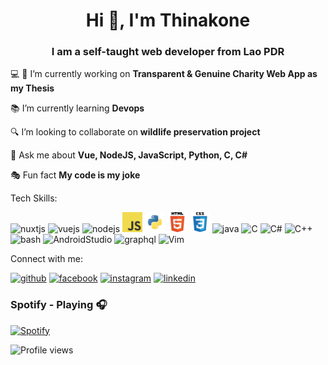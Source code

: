 <h1 align="center">Hi 👋, I'm Thinakone</h1>
<h3 align="center">I am a self-taught web developer from Lao PDR</h3>

 :computer: :hammer: I’m currently working on **Transparent & Genuine Charity Web App as my Thesis**

 📚 I’m currently learning **Devops**

 :mag: I’m looking to collaborate on **wildlife preservation project**

 💬 Ask me about **Vue, NodeJS, JavaScript, Python, C, C#**

 🎭 Fun fact **My code is my joke**

Tech Skills: 

<img src='https://cdn.jsdelivr.net/gh/devicons/devicon/icons/nuxtjs/nuxtjs-original.svg' alt='nuxtjs' height='32'> <img src='https://vuejs.org/images/logo.png' alt='vuejs' height='32'> <img src='https://img.icons8.com/color/2x/nodejs.png' alt='nodejs' height='32'> <img src='https://raw.githubusercontent.com/github/explore/80688e429a7d4ef2fca1e82350fe8e3517d3494d/topics/javascript/javascript.png' alt='javascript' height='32'> <img src='https://raw.githubusercontent.com/github/explore/80688e429a7d4ef2fca1e82350fe8e3517d3494d/topics/python/python.png' alt='python' height='32'> <img src='https://raw.githubusercontent.com/github/explore/80688e429a7d4ef2fca1e82350fe8e3517d3494d/topics/html/html.png' alt='html' height='32'> <img src='https://raw.githubusercontent.com/github/explore/80688e429a7d4ef2fca1e82350fe8e3517d3494d/topics/css/css.png' alt='css' height='32'> <img src='https://img.icons8.com/color/2x/java-coffee-cup-logo.png' alt='java' height='32'> <img src="https://encrypted-tbn0.gstatic.com/images?q=tbn:ANd9GcTszjiaVFVusgdG8vWy8b3K67aEtJt545LjpQ&usqp=CAU" alt='C' width='32' height='32'> <img src="https://seeklogo.com/images/C/c-sharp-c-logo-02F17714BA-seeklogo.com.png" alt='C#' width='32' height='32'> <img src="https://preview.redd.it/31b2ii8hchi31.jpg?auto=webp&s=309fe75e96212cf42c4120ca5adedaef52c41e01" alt='C++' width='32' height='32'> <img src="https://www.vectorlogo.zone/logos/gnu_bash/gnu_bash-icon.svg" alt="bash" width='32' height='32'> <img src='https://2.bp.blogspot.com/-tzm1twY_ENM/XlCRuI0ZkRI/AAAAAAAAOso/BmNOUANXWxwc5vwslNw3WpjrDlgs9PuwQCLcBGAsYHQ/s1600/pasted%2Bimage%2B0.png' alt='AndroidStudio' height='32'> <img src='https://montykamath.files.wordpress.com/2018/02/graphql.png?w=210&h=210' alt='graphql' height='32'> <img src='https://upload.wikimedia.org/wikipedia/commons/thumb/9/9f/Vimlogo.svg/1022px-Vimlogo.svg.png' alt='Vim' height='32'>

Connect with me:

[<img src='https://cdn.jsdelivr.net/npm/simple-icons@3.0.1/icons/github.svg' alt='github' height='40'>](https://github.com/Toto-thi)   [<img src='https://cdn.jsdelivr.net/npm/simple-icons@3.0.1/icons/facebook.svg' alt='facebook' height='40'>](https://www.facebook.com/TotoThii)  [<img src='https://cdn.jsdelivr.net/npm/simple-icons@3.0.1/icons/instagram.svg' alt='instagram' height='40'>](https://www.instagram.com/toto_thii)  [<img src='https://cdn.jsdelivr.net/npm/simple-icons@3.0.1/icons/linkedin.svg' alt='linkedin' height='40'>](www.linkedin.com/in/toto-thi) 


### Spotify - Playing :headphones:
[![Spotify](https://spotify-now-playing.toto-thi.vercel.app/api/spotify)](https://open.spotify.com/user/poxejuur7j4q1satbnxtnsljp)

![Profile views](https://gpvc.arturio.dev/Toto-thi) 


